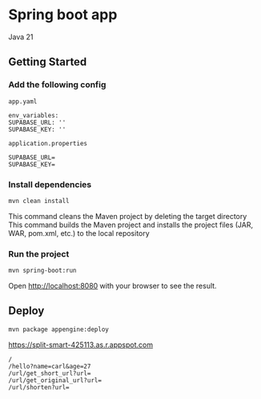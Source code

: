 # Spring boot app

Java 21

## Getting Started

### Add the following config

`app.yaml`

```
env_variables:
SUPABASE_URL: ''
SUPABASE_KEY: ''
```

`application.properties`

```
SUPABASE_URL=
SUPABASE_KEY=
```

### Install dependencies

```bash
mvn clean install
```

This command cleans the Maven project by deleting the target directory
This command builds the Maven project and installs the project files (JAR, WAR, pom.xml, etc.) to the local repository

### Run the project

```bash
mvn spring-boot:run
```

Open [http://localhost:8080](http://localhost:8080) with your browser to see the result.

## Deploy

```bash
mvn package appengine:deploy
```

https://split-smart-425113.as.r.appspot.com

```
/
/hello?name=carl&age=27
/url/get_short_url?url=
/url/get_original_url?url=
/url/shorten?url=
```
